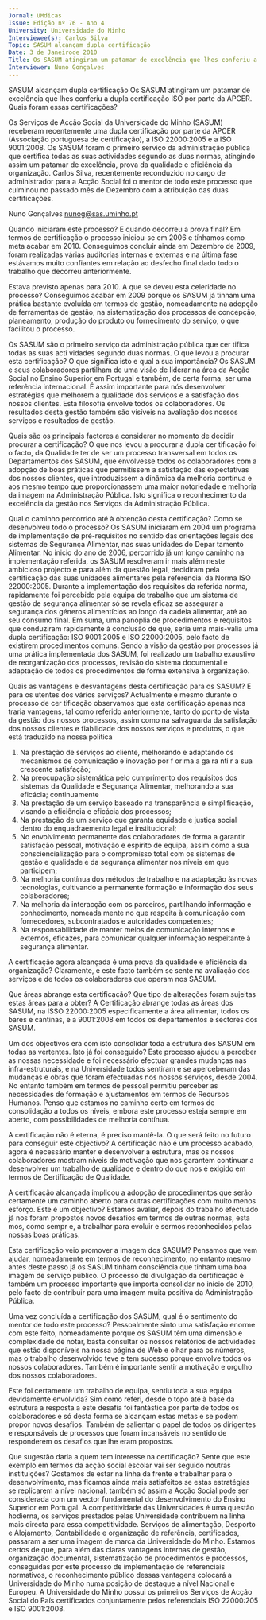 ```yaml
---
Jornal: UMdicas
Issue: Edição nº 76 - Ano 4
University: Universidade do Minho
Interviewee(s): Carlos Silva
Topic: SASUM alcançam dupla certificação
Date: 3 de Janeirode 2010
Title: Os SASUM atingiram um patamar de excelência que lhes conferiu a dupla certificação ISO por parte da APCER. Quais foram essas certificações?
Interviewer: Nuno Gonçalves
---
```


SASUM alcançam dupla certificação
Os SASUM atingiram um patamar de excelência que lhes conferiu a dupla certificação ISO por parte da APCER. Quais foram essas certificações?

Os Serviços de Acção Social da Universidade do Minho (SASUM)
receberam recentemente uma dupla certificação por parte da
APCER (Associação portuguesa de certificação), a ISO
22000:2005 e a ISO 9001:2008. Os SASUM foram o primeiro serviço da
administração pública que certifica todas as suas actividades segundo as
duas normas, atingindo assim um patamar de excelência, prova da
qualidade e eficiência da organização.
Carlos Silva, recentemente reconduzido no cargo de administrador para a
Acção Social foi o mentor de todo este processo que culminou no passado
mês de Dezembro com a atribuição das duas certificações.

Nuno Gonçalves
nunog@sas.uminho.pt

Quando iniciaram este processo?
E quando decorreu a prova final?
Em termos de certificação o
processo iniciou-se em 2006 e
tínhamos como meta acabar em
2010. Conseguimos concluir ainda
em Dezembro de 2009, foram
realizadas várias auditorias
internas e externas e na última
fase estávamos muito confiantes
em relação ao desfecho final dado
todo o trabalho que decorreu
anteriormente.

Estava previsto apenas para
2010. A que se deveu esta
celeridade no processo?
Conseguimos acabar em 2009
porque os SASUM já tinham uma
prática bastante evoluída em
termos de gestão, nomeadamente
na adopção de ferramentas de
gestão, na sistematização dos
processos de concepção,
planeamento, produção do
produto ou fornecimento do
serviço, o que facilitou o processo.

Os SASUM são o primeiro serviço
da administração pública que
cer tifica todas as suas
acti vidades segundo duas
normas. O que levou a procurar
esta certificação? O que significa
isto e qual a sua importância?
Os SASUM e seus colaboradores
partilham de uma visão de liderar
na área da Acção Social no Ensino
Superior em Portugal e também,
de certa forma, ser uma referência
internacional. É assim importante
para nós desenvolver estratégias
que melhorem a qualidade dos
serviços e a satisfação dos nossos
clientes. Esta filosofia envolve
todos os colaboradores. Os
resultados desta gestão também
são visíveis na avaliação dos
nossos serviços e resultados de
gestão.

Quais são os principais factores a
considerar no momento de
decidir procurar a certificação?
O que nos levou a procurar a dupla
cer tificação foi o facto, da
Qualidade ter de ser um processo
transversal em todos os
Departamentos dos SASUM, que
envolvesse todos os
colaboradores com a adopção de
boas práticas que permitissem a
satisfação das expectativas dos
nossos clientes, que
introduzissem a dinâmica da
melhoria contínua e aos mesmo
tempo que proporcionassem uma
maior notoriedade e melhoria da
imagem na Administração Pública.
Isto significa o reconhecimento da
excelência da gestão nos Serviços
da Administração Pública.

Qual o caminho percorrido até à
obtenção desta certificação?
Como se desenvolveu todo o
processo?
Os SASUM iniciaram em 2004 um
programa de implementação de
pré-requisitos no sentido das
orientações legais dos sistemas
de Segurança Alimentar, nas suas
unidades do Depar tamento
Alimentar. No inicio do ano de
2006, percorrido já um longo
caminho na implementação
referida, os SASUM resolveram ir
mais além neste ambicioso
projecto e para além da questão
legal, decidiram pela certificação
das suas unidades alimentares
pela referencial da Norma ISO
22000:2005.
Durante a implementação dos
requisitos da referida norma,
rapidamente foi percebido pela
equipa de trabalho que um
sistema de gestão de segurança
alimentar só se revela eficaz se
assegurar a segurança dos
géneros alimentícios ao longo da
cadeia alimentar, até ao seu
consumo final.
Em suma, uma panóplia de
procedimentos e requisitos que
conduziram rapidamente à
conclusão de que, seria uma mais-valia 
uma dupla certificação: ISO
9001:2005 e ISO 22000:2005,
pelo facto de existirem
procedimentos comuns. Sendo a
visão da gestão por processos já
uma prática implementada dos
SASUM, foi realizado um trabalho
exaustivo de reorganização dos
processos, revisão do sistema
documental e adaptação de todos
os procedimentos de forma
extensiva à organização.

Quais as vantagens e
desvantagens desta certificação
para os SASUM? E para os utentes
dos vários serviços?
Actualmente e mesmo durante o
processo de cer tificação
observamos que esta certificação
apenas nos traria vantagens, tal
como referido anteriormente,
tanto do ponto de vista da gestão
dos nossos processos, assim
como na salvaguarda da
satisfação dos nossos clientes e
fiabilidade dos nossos serviços e
produtos, o que está traduzido na
nossa politica
1) Na prestação de serviços ao
cliente, melhorando e
adaptando os mecanismos de
comunicação e inovação por
f or ma a ga ra nti r a sua
crescente satisfação;
2) Na preocupação sistemática
pelo cumprimento dos
requisitos dos sistemas da
Qualidade e Segurança
Alimentar, melhorando
a sua eficácia;
continuamente
3) Na prestação de um serviço
baseado na transparência e
simplificação, visando a
eficiência e eficácia dos
processos;
4) Na prestação de um serviço que
garanta equidade e justiça
social dentro do
enquadraemento legal e 
institucional;
5) No envolvimento permanente
dos colaboradores de forma a
garantir satisfação pessoal,
motivação e espírito de equipa,
assim como a sua
consciencialização para o
compromisso total com os
sistemas de gestão e
qualidade e da segurança
alimentar nos níveis em que
participem;
6) Na melhoria contínua dos
métodos de trabalho e na
adaptação às novas
tecnologias, cultivando a
permanente formação e
informação dos seus
colaboradores;
7) Na melhoria da interacção com
os parceiros, partilhando
informação e conhecimento,
nomeada mente no que
respeita à comunicação com
fornecedores, subcontratados
e autoridades competentes;
8) Na responsabilidade de manter
meios de comunicação
internos e externos, eficazes,
para comunicar qualquer
informação respeitante à
segurança alimentar.

A certificação agora alcançada é
uma prova da qualidade e
eficiência da organização?
Claramente, e este facto também
se sente na avaliação dos serviços
e de todos os colaboradores que
operam nos SASUM.

Que áreas abrange esta
certificação? Que tipo de
alterações foram sujeitas estas
áreas para a obter?
A Certificação abrange todas as
áreas dos SASUM, na ISSO
22000:2005 especificamente a
área alimentar, todos os bares e
cantinas, e a 9001:2008 em todos
os departamentos e sectores dos
SASUM.

Um dos objectivos era com isto
consolidar toda a estrutura dos
SASUM em todas as vertentes.
Isto já foi conseguido?
Este processo ajudou a perceber
as nossas necessidade e foi
necessário efectuar grandes
mudanças nas infra-estruturais, e
na Universidade todos sentiram e
se aperceberam das mudanças e
obras que foram efectuadas nos
nossos serviços, desde 2004. No
entanto também em termos de
pessoal permitiu perceber as
necessidades de formação e
ajustamentos em termos de
Recursos Humanos. Penso que
estamos no caminho certo em
termos de consolidação a todos os
níveis, embora este processo
esteja sempre em aberto, com
possibilidades de melhoria
contínua.

A certificação não é eterna, é
preciso mantê-la. O que será feito
no futuro para conseguir este
objectivo?
A certificação não é um processo
acabado, agora é necessário
manter e desenvolver a estrutura,
mas os nossos colaboradores
mostram níveis de motivação que
nos garantem continuar a
desenvolver um trabalho de
qualidade e dentro do que nos é
exigido em termos de Certificação
de Qualidade.

A certificação alcançada implicou
a adopção de procedimentos que
serão certamente um caminho
aberto para outras certificações
com muito menos esforço. Este é
um objectivo?
Estamos avaliar, depois do
trabalho efectuado já nos foram
propostos novos desafios em
termos de outras normas,
esta mos, como sempr e, a
trabalhar para evoluir e sermos
reconhecidos pelas nossas boas
práticas.

Esta certificação veio promover a
imagem dos SASUM?
Pensamos que vem ajudar,
nomeadamente em termos de
reconhecimento, no entanto
mesmo antes deste passo já os
SASUM tinham consciência que
tinham uma boa imagem de
serviço público. O processo de
divulgação da certificação é
também um processo importante
que importa consolidar no início de
2010, pelo facto de contribuir para
uma imagem muita positiva da
Administração Pública.

Uma vez concluída a certificação
dos SASUM, qual é o sentimento
do mentor de todo este processo?
Pessoalmente sinto uma
satisfação enorme com este feito,
nomeadamente porque os SASUM
têm uma dimensão e
complexidade de notar, basta
consultar os nossos relatórios de
actividades que estão disponíveis
na nossa página de Web e olhar
para os números, mas o trabalho
desenvolvido teve e tem sucesso
porque envolve todos os nossos
colaboradores. Também é
importante sentir a motivação e
orgulho dos nossos
colaboradores.

Este foi certamente um trabalho
de equipa, sentiu toda a sua
equipa devidamente envolvida?
Sim como referi, desde o topo até à
base da estrutura a resposta a
este desafia foi fantástica por
parte de todos os colaboradores e
só desta forma se alcançam estas
metas e se podem propor novos
desafios. Também de salientar o
papel de todos os dirigentes e
responsáveis de processos que
foram incansáveis no sentido de
responderem os desafios que lhe
eram propostos.

Que sugestão daria a quem tem
interesse na certificação? Sente
que este exemplo em termos da
acção social escolar vai ser
seguido noutras instituições?
Gostamos de estar na linha da
frente e trabalhar para o
desenvolvimento, mas ficamos
ainda mais satisfeitos se estas
estratégias se replicarem a nível
nacional, também só assim a
Acção Social pode ser considerada
com um vector fundamental do
desenvolvimento do Ensino
Superior em Portugal.
A competitividade das
Universidades é uma questão
hodierna, os serviços prestados
pelas Universidade contribuem na
linha mais directa para essa
competitividade. Serviços de
alimentação, Desporto e 
Alojamento, Contabilidade e
organização de referência,
certificados, passaram a ser uma
imagem de marca da Universidade
do Minho.
Estamos certos de que, para além
das claras vantagens internas de
gestão, organização documental,
sistematização de procedimentos
e processos, conseguidas por este
processo de implementação de
referenciais normativos, o
reconhecimento público dessas
vantagens colocará a
Universidade do Minho numa
posição de destaque a nível
Nacional e Europeu. A
Universidade do Minho possui os
primeiros Serviços de Acção Social
do País certificados
conjuntamente pelos referenciais
ISO 22000:205 e ISO 9001:2008.